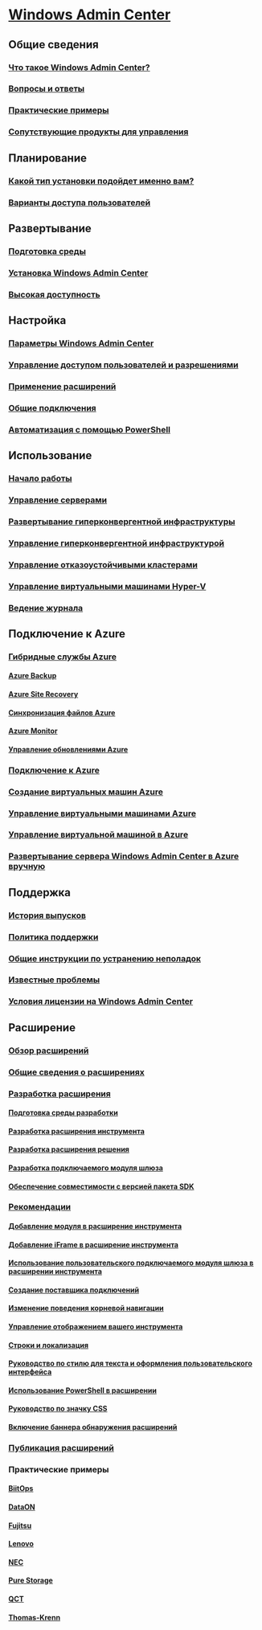 # [Windows Admin Center](overview.md)

## Общие сведения
### [Что такое Windows Admin Center?](understand/what-is.md)
### [Вопросы и ответы](understand/faq.md)
### [Практические примеры](understand/case-studies.md)
### [Сопутствующие продукты для управления](understand/related-management.md)

## Планирование
### [Какой тип установки подойдет именно вам?](plan/installation-options.md)
### [Варианты доступа пользователей](plan/user-access-options.md)

## Развертывание
### [Подготовка среды](deploy/prepare-environment.md)
### [Установка Windows Admin Center](deploy/install.md)
### [Высокая доступность](deploy/high-availability.md)

## Настройка
### [Параметры Windows Admin Center](configure/settings.md)
### [Управление доступом пользователей и разрешениями](configure/user-access-control.md)
### [Применение расширений](configure/using-extensions.md)
### [Общие подключения](configure/shared-connections.md)
### [Автоматизация с помощью PowerShell](configure/use-powershell.md)

## Использование
### [Начало работы](use/get-started.md)
### [Управление серверами](use/manage-servers.md)
### [Развертывание гиперконвергентной инфраструктуры](use/deploy-hyperconverged-infrastructure.md)
### [Управление гиперконвергентной инфраструктурой](use/manage-hyper-converged.md)
### [Управление отказоустойчивыми кластерами](use/manage-failover-clusters.md)
### [Управление виртуальными машинами Hyper-V](use/manage-virtual-machines.md)
### [Ведение журнала](use/logging.md)

## Подключение к Azure
### [Гибридные службы Azure](azure/index.md)
#### [Azure Backup](azure/azure-backup.md)
#### [Azure Site Recovery](azure/azure-site-recovery.md)
#### [Синхронизация файлов Azure](azure/azure-file-sync.md)
#### [Azure Monitor](azure/azure-monitor.md)
#### [Управление обновлениями Azure](azure/azure-update-management.md)
### [Подключение к Azure](azure/azure-integration.md)
### [Создание виртуальных машин Azure](azure/create-azure-vms.md)
### [Управление виртуальными машинами Azure](azure/manage-azure-vms.md)
### [Управление виртуальной машиной в Azure](azure/manage-vm.md)
### [Развертывание сервера Windows Admin Center в Azure вручную](azure/deploy-wac-in-azure.md)

## Поддержка
### [История выпусков](support/release-history.md)
### [Политика поддержки](support/index.md)
### [Общие инструкции по устранению неполадок](support/troubleshooting.md)
### [Известные проблемы](support/known-issues.md)
### [Условия лицензии на Windows Admin Center](../../windows-server-licensing/windows-admin-center-licensing.md)

## Расширение
### [Обзор расширений](extend/extensibility-overview.md)
### [Общие сведения о расширениях](extend/understand-extensions.md)
### [Разработка расширения](extend/developing-extensions.md)
#### [Подготовка среды разработки](extend/prepare-development-environment.md)
#### [Разработка расширения инструмента](extend/develop-tool.md)
#### [Разработка расширения решения](extend/develop-solution.md)
#### [Разработка подключаемого модуля шлюза](extend/develop-gateway-plugin.md)
#### [Обеспечение совместимости с версией пакета SDK](extend/target-sdk-version.md)
### [Рекомендации](extend/guides.md)
#### [Добавление модуля в расширение инструмента](extend/guides/add-module.md)
#### [Добавление iFrame в расширение инструмента](extend/guides/add-iFrame.md)
#### [Использование пользовательского подключаемого модуля шлюза в расширении инструмента](extend/guides/use-custom-gateway-plugin.md)
#### [Создание поставщика подключений](extend/guides/create-connection-provider.md)
#### [Изменение поведения корневой навигации](extend/guides/modify-root-navigation.md)
#### [Управление отображением вашего инструмента](extend/guides/dynamic-tool-display.md)
#### [Строки и локализация](extend/guides/strings-localization.md)
#### [Руководство по стилю для текста и оформления пользовательского интерфейса](extend/guides/ui-text-style-guide.md)
#### [Использование PowerShell в расширении](extend/guides/powershell.md)
#### [Руководство по значку CSS](extend/guides/cssicons.md)
#### [Включение баннера обнаружения расширений](extend/guides/extension-discovery-banner.md)
### [Публикация расширений](extend/publish-extensions.md)
### Практические примеры
#### [BiitOps](extend/case-studies/biitops.md)
#### [DataON](extend/case-studies/dataon.md)
#### [Fujitsu](extend/case-studies/fujitsu.md)
#### [Lenovo](extend/case-studies/lenovo.md)
#### [NEC](extend/case-studies/nec.md)
#### [Pure Storage](extend/case-studies/purestorage.md)
#### [QCT](extend/case-studies/qct.md)
#### [Thomas-Krenn](extend/case-studies/thomas-krenn.md)
